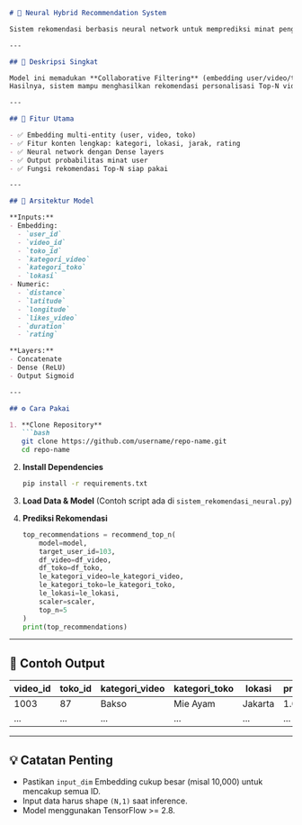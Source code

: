 ````markdown
# 🍜 Neural Hybrid Recommendation System

Sistem rekomendasi berbasis neural network untuk memprediksi minat pengguna pada video kuliner.

---

## 🚀 Deskripsi Singkat

Model ini memadukan **Collaborative Filtering** (embedding user/video/toko) dan **Content-Based Filtering** (fitur kategori, lokasi, rating, dll) menjadi satu arsitektur hybrid yang kuat.  
Hasilnya, sistem mampu menghasilkan rekomendasi personalisasi Top-N video untuk setiap pengguna.

---

## 🎯 Fitur Utama

- ✅ Embedding multi-entity (user, video, toko)
- ✅ Fitur konten lengkap: kategori, lokasi, jarak, rating
- ✅ Neural network dengan Dense layers
- ✅ Output probabilitas minat user
- ✅ Fungsi rekomendasi Top-N siap pakai

---

## 🧠 Arsitektur Model

**Inputs:**
- Embedding:
  - `user_id`
  - `video_id`
  - `toko_id`
  - `kategori_video`
  - `kategori_toko`
  - `lokasi`
- Numeric:
  - `distance`
  - `latitude`
  - `longitude`
  - `likes_video`
  - `duration`
  - `rating`

**Layers:**
- Concatenate
- Dense (ReLU)
- Output Sigmoid

---

## ⚙️ Cara Pakai

1. **Clone Repository**
   ```bash
   git clone https://github.com/username/repo-name.git
   cd repo-name
````

2. **Install Dependencies**

   ```bash
   pip install -r requirements.txt
   ```

3. **Load Data & Model**
   (Contoh script ada di `sistem_rekomendasi_neural.py`)

4. **Prediksi Rekomendasi**

   ```python
   top_recommendations = recommend_top_n(
       model=model,
       target_user_id=103,
       df_video=df_video,
       df_toko=df_toko,
       le_kategori_video=le_kategori_video,
       le_kategori_toko=le_kategori_toko,
       le_lokasi=le_lokasi,
       scaler=scaler,
       top_n=5
   )
   print(top_recommendations)
   ```

---

## 📝 Contoh Output

| video\_id | toko\_id | kategori\_video | kategori\_toko | lokasi  | prob\_like |
| --------- | -------- | --------------- | -------------- | ------- | ---------- |
| 1003      | 87       | Bakso           | Mie Ayam       | Jakarta | 1.0      |
| ...       | ...      | ...             | ...            | ...     | ...        |

---

## 💡 Catatan Penting

* Pastikan `input_dim` Embedding cukup besar (misal 10,000) untuk mencakup semua ID.
* Input data harus shape `(N,1)` saat inference.
* Model menggunakan TensorFlow >= 2.8.
